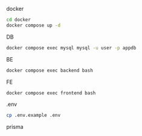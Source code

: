 docker
```bash
cd docker
docker compose up -d
```

DB
```bash
docker compose exec mysql mysql -u user -p appdb
```

BE
```bash
docker compose exec backend bash
```

FE
```bash
docker compose exec frontend bash
```

.env
```bash
cp .env.example .env
```

prisma
